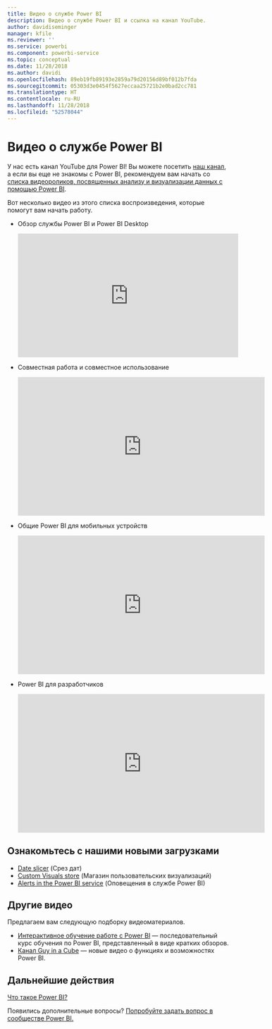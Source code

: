 ```yaml
---
title: Видео о службе Power BI
description: Видео о службе Power BI и ссылка на канал YouTube.
author: davidiseminger
manager: kfile
ms.reviewer: ''
ms.service: powerbi
ms.component: powerbi-service
ms.topic: conceptual
ms.date: 11/28/2018
ms.author: davidi
ms.openlocfilehash: 89eb19fb89193e2859a79d20156d89bf012b7fda
ms.sourcegitcommit: 05303d3e0454f5627eccaa25721b2e0bad2cc781
ms.translationtype: HT
ms.contentlocale: ru-RU
ms.lasthandoff: 11/28/2018
ms.locfileid: "52578044"
---
```

# <a name="power-bi-videos"></a>Видео о службе Power BI
У нас есть канал YouTube для Power BI! Вы можете посетить [наш канал](https://www.youtube.com/user/mspowerbi/videos), а если вы еще не знакомы с Power BI, рекомендуем вам начать со [списка видеороликов, посвященных анализу и визуализации данных с помощью Power BI](https://www.youtube.com/playlist?list=PL1N57mwBHtN0JFoKSR0n-tBkUJHeMP2cP).

Вот несколько видео из этого списка воспроизведения, которые помогут вам начать работу.

* Обзор службы Power BI и Power BI Desktop
  
  <iframe width="500" height="281" src="https://www.youtube.com/embed/l2wy4XgQIu0" frameborder="0" allowfullscreen></iframe>
* Совместная работа и совместное использование
  
  <iframe width="560" height="315" src="https://www.youtube.com/embed/5DABLeJzQYM" frameborder="0" allow="autoplay; encrypted-media" allowfullscreen></iframe>
* Общие Power BI для мобильных устройств
  
  <iframe width="560" height="315" src="https://www.youtube.com/embed/07uBWhaCo78" frameborder="0" allow="autoplay; encrypted-media" allowfullscreen></iframe>

* Power BI для разработчиков
  <iframe width="560" height="315" src="https://www.youtube.com/embed/47uXJW1GIUY" frameborder="0" allow="autoplay; encrypted-media" allowfullscreen></iframe>  

## <a name="watch-some-of-our-new-uploads"></a>Ознакомьтесь с нашими новыми загрузками
* [Date slicer](https://youtu.be/V7i82ZZm0vw) (Срез дат)
* [Custom Visuals store](https://youtu.be/d-rXAJ3_uAo) (Магазин пользовательских визуализаций)
* [Alerts in the Power BI service](https://youtu.be/JbL2-HJ8clE) (Оповещения в службе Power BI)

## <a name="more-videos"></a>Другие видео
Предлагаем вам следующую подборку видеоматериалов.

* [Интерактивное обучение работе с Power BI](https://powerbi.microsoft.com/guided-learning/) — последовательный курс обучения по Power BI, представленный в виде кратких обзоров.
* [Канал Guy in a Cube](https://www.youtube.com/channel/UCFp1vaKzpfvoGai0vE5VJ0w) — новые видео о функциях и возможностях Power BI.

## <a name="next-steps"></a>Дальнейшие действия
[Что такое Power BI?](power-bi-overview.md)

Появились дополнительные вопросы? [Попробуйте задать вопрос в сообществе Power BI.](http://community.powerbi.com/)

